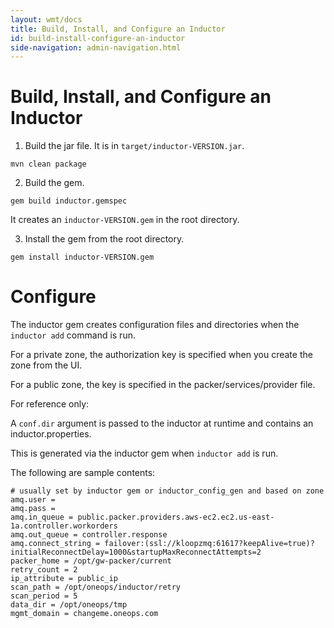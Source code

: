 ```yaml
---
layout: wmt/docs
title: Build, Install, and Configure an Inductor
id: build-install-configure-an-inductor
side-navigation: admin-navigation.html
---
```


# Build, Install, and Configure an Inductor

1. Build the jar file. It is in `target/inductor-VERSION.jar`.


```
mvn clean package
```

2. Build the gem.


```
gem build inductor.gemspec
```

It creates an `inductor-VERSION.gem` in the root directory.

3. Install the gem from the root directory.

```
gem install inductor-VERSION.gem
```

# Configure

The inductor gem creates configuration files and directories when the `inductor add` command is run.

For a private zone, the authorization key is specified when you create the zone from the UI.

For a public zone, the key is specified in the packer/services/provider file.

For reference only:

A `conf.dir` argument is passed to the inductor at runtime and contains an inductor.properties.

This is generated via the inductor gem when `inductor add` is run.

The following are sample contents:

```
# usually set by inductor gem or inductor_config_gen and based on zone
amq.user =
amq.pass =
amq.in_queue = public.packer.providers.aws-ec2.ec2.us-east-1a.controller.workorders
amq.out_queue = controller.response
amq.connect_string = failover:(ssl://kloopzmq:61617?keepAlive=true)?initialReconnectDelay=1000&startupMaxReconnectAttempts=2
packer_home = /opt/gw-packer/current
retry_count = 2
ip_attribute = public_ip
scan_path = /opt/oneops/inductor/retry
scan_period = 5
data_dir = /opt/oneops/tmp
mgmt_domain = changeme.oneops.com
```
